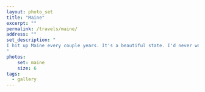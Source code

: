 ```yaml
---
layout: photo_set
title: "Maine"
excerpt: ""
permalink: /travels/maine/
address: ""
set_description: "
I hit up Maine every couple years. It's a beautiful state. I'd never want to live there year long, as the winters are brutal. But lots of pretty nature and great seafood.
"
photos:
    set: maine
    size: 6
tags:
  - gallery
---
```

